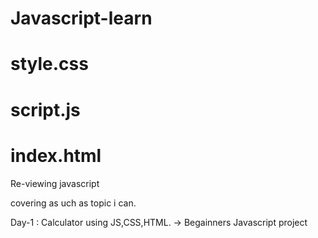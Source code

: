 # Javascript-learn
# style.css
# script.js
# index.html

 Re-viewing javascript

 covering as uch as topic i can.

 Day-1 : Calculator using JS,CSS,HTML.
        -> Begainners  Javascript project
         
 
